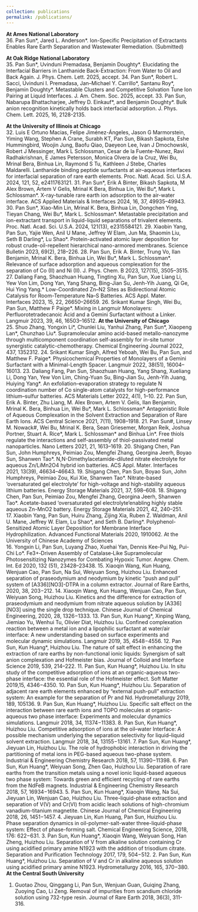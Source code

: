 ```yaml
---
collection: publications
permalink: /publications/
---
```


**At Ames National Laboratory**                                                    
36. Pan Sun*, Jared L. Anderson*. Ion-Specific Precipitation of Extractants Enables Rare Earth Separation and Wastewater Remediation. (Submitted)

**At Oak Ridge National Laboratory**                                               
35. Pan Sun*, Uvinduni Premadasa, Benjamin Doughty*. Elucidating the Interfacial Barriers in Lanthanide Back-Extraction: From Water to Oil and Back Again. J. Phys. Chem. Lett. 2025, accept.
34. Pan Sun*, Robert L. Sacci, Uvinduni I. Premadasa, Jan–Michael Y. Carrillo*, Santanu Roy*, Benjamin Doughty*. Metastable Clusters and Competitive Solvation Tune Ion Pairing at Liquid Interfaces. J. Am. Chem. Soc. 2025, accept.
33. Pan Sun, Nabarupa Bhattacharjee, Jeffrey D. Einkauf*, and Benjamin Doughty*. Bulk anion recognition kinetically holds back interfacial adsorption. J. Phys. Chem. Lett. 2025, 16, 2128-2135.

**At the University of Illinois at Chicago**     
32. Luis E Ortuno Macias, Felipe Jiménez-Ángeles, Jason G Marmorstein, Yiming Wang, Stephen A Crane, Surabh KT, Pan Sun, Bikash Sapkota, Eshe Hummingbird, Woojin Jung, Baofu Qiao, Daeyeon Lee, Ivan J Dmochowski, Robert J Messinger, Mark L Schlossman, Cesar de la Fuente-Nunez, Ravi Radhakrishnan, E James Petersson, Monica Olvera de la Cruz, Wei Bu, Mrinal Bera, Binhua Lin, Raymond S Tu, Kathleen J Stebe, Charles Maldarelli. Lanthanide binding peptide surfactants at air–aqueous interfaces for interfacial separation of rare earth elements. Proc. Natl. Acad. Sci. U.S.A. 2024, 121, 52, e2411763121.
31.	Pan Sun*, Erik A Binter, Bikash Sapkota, M Alex Brown, Artem V Gelis, Mrinal K Bera, Binhua Lin, Wei Bu*, Mark L Schlossman*. X-ray-tunable rare earth ion adsorption to the air-water interface. ACS Applied Materials & Interfaces 2024, 16, 37, 49935–49943.
30.	Pan Sun*, Xiao-Min Lin, Mrinal K. Bera, Binhua Lin, Dongchen Ying, Tieyan Chang, Wei Bu*, Mark L. Schlossman*. Metastable precipitation and ion-extractant transport in liquid-liquid separations of trivalent elements. Proc. Natl. Acad. Sci. U.S.A. 2024, 121(13), e2315584121.
29.	Xiaobin Yang, Pan Sun, Yajie Wen, Anil U Mane, Jeffrey W Elam, Jun Ma, Shaomin Liu, Seth B Darling*, Lu Shao*. Protein-activated atomic layer deposition for robust crude-oil-repellent hierarchical nano-armored membranes. Science Bulletin 2023, 69(2), 218–226.
28.	Pan Sun, Erik A.	Binter, Trung Vo, Ilan Benjamin, Mrinal	K.	Bera, Binhua Lin, Wei Bu*, Mark L. Schlossman*. Relevance of surface adsorption and aqueous complexation for the separation of Co (II) and Ni (II). J. Phys. Chem. B 2023, 127(15), 3505–3515.
27. Daliang Fang, Shaozhuan Huang, Tingting Xu, Pan Sun, Xue Liang Li, Yew Von Lim, Dong Yan, Yang Shang, Bing-Jian Su, Jenh-Yih Juang, Qi Ge, Hui Ying Yang.* Low-Coordinated Zn–N2 Sites as Bidirectional Atomic Catalysis for Room-Temperature Na–S Batteries. ACS Appl. Mater. Interfaces 2023, 15, 22, 26650–26659.
26. Srikant Kumar Singh, Wei Bu, Pan Sun, Matthew F Paige*. Mixing in Langmuir Monolayers: Perfluorotetradecanoic Acid and a Gemini Surfactant without a Linker. Langmuir 2023, 39, 46, 16503–16512.
**At the University of Chicago**                                                                               
25. Shuo Zhang, Yongxin Li*, Chunlei Liu, Yanhui Zhang, Pan Sun*, Xiaopeng Lan*, Chunzhao Liu*. Supramolecular amino acid-based metallo-nanozyme through multicomponent coordination self-assembly for in-site tumor synergistic catalytic-chemotherapy. Chemical Engineering Journal 2022, 437, 1352312.
24. Srikant Kumar Singh, Alfred Yeboah, Wei Bu, Pan Sun, and Matthew F. Paige*. Physicochemical Properties of Monolayers of a Gemini Surfactant with a Minimal-Length Spacer. Langmuir 2022, 38(51), 16004–16013.
23. Daliang Fang, Pan Sun, Shaozhuan Huang, Yang Shang, Xueliang Li, Dong Yan, Yew Von Lim, Ching-Yuan Su, Bing-Jian Su, Jenh-Yih Juang, Huiying Yang*. An exfoliation–evaporation strategy to regulate N coordination number of Co single-atom catalysts for high-performance lithium–sulfur batteries. ACS Materials Letter 2022, 4(1), 1–10.
22. Pan	Sun,	Erik A.	Binter,	Zhu	Liang,	M.	Alex	Brown,	Artem	V. Gelis, Ilan Benjamin,	Mrinal	K.	Bera,	Binhua	Lin,	Wei	 Bu*, Mark	L. Schlossman* Antagonistic Role of Aqueous Complexation in the Solvent Extraction and Separation of Rare Earth Ions. ACS Central Science 2021, 7(11), 1908–1918.
21. Pan Sun#, Linsey M. Nowack#, Wei Bu, Mrinal K. Bera, Sean Griesemer, Morgan Reik, Joshua Portner, Stuart A. Rice*, Mark L. Schlossman* and Binhua Lin*. Free thiols regulate the interactions and self-assembly of thiol-passivated metal nanoparticles. Nano Letters 2021, 21, 1613–1619.
20. Shigang Chen, Pan Sun, John Humphreys, Peimiao Zou, Mengfei Zhang, Georgina Jeerh, Boyao Sun, Shanwen Tao*. N,N-Dimethylacetamide-diluted nitrate electrolyte for aqueous Zn/LiMn2O4 hybrid ion batteries. ACS Appl. Mater. Interfaces 2021, 13(39), 46634–46643. 
19. Shigang Chen, Pan Sun, Boyao Sun, John Humphreys, Peimiao Zou, Kui Xie, Shanwen Tao*. Nitrate-based ‘oversaturated gel electrolyte’ for high-voltage and high-stability aqueous lithium batteries. Energy Storage Materials 2021, 37, 598–608. 
18. Shigang Chen, Pan Sun, Peimiao Zou, Mengfei Zhang, Georgina Jeerh, Shanwen Tao*. Acetate-based ‘oversaturated gel electrolyte’enabling highly stable aqueous Zn-MnO2 battery. Energy Storage Materials 2021, 42, 240–251.	
17. Xiaobin Yang, Pan Sun, Huiru Zhang, Zijing Xia, Ruben Z. Waldman, Anil U. Mane, Jeffrey W. Elam, Lu Shao*, and Seth B. Darling*. Polyphenol-Sensitized Atomic Layer Deposition for Membrane Interface Hydrophilization. Advanced Functional Materials 2020, 1910062.
At the University of Chinese Academy of Sciences                                       
16. Yongxin Li, Pan Sun, Luyang Zhao, Xuehai Yan, Dennis Kee-Pui Ng, Pui-Chi Lo*. Fe3+‐Driven Assembly of Catalase‐Like Supramolecular Photosensitizing Nanozymes for Combating Hypoxic Tumor. Angew. Chem. Int. Ed 2020, 132 (51), 23428–23438.
15. Xiaoqin Wang, Kun Huang, Wenjuan Cao, Pan Sun, Na Sui, Weiyuan Song, Huizhou Liu.
Enhanced separation of praseodymium and neodymium by kinetic “push and pull” system of [A336][NO3]-DTPA in a column extractor. Journal of Rare Earths, 2020, 38, 203−212.
14. Xiaoqin Wang, Kun Huang, Wenjuan Cao, Pan Sun, Weiyuan Song, Huizhou Liu. Kinetics and the difference for extraction of praseodymium and neodymium from nitrate aqueous solution by [A336][NO3] using the single drop technique. Chinese Journal of Chemical Engineering, 2020, 28, 1326−1333.
13. Pan Sun, Kun Huang*, Xinping Wang, Jiemiao Yu, Wenhui Tu, Olivier Diat, Huizhou Liu. Confined complexation reaction between a metal ion and a lipophilic surfactant at water/air interface: A new understanding based on surface experiments and molecular dynamic simulations. Langmuir 2019, 35, 4548−4556.
12. Pan Sun, Kun Huang*, Huizhou Liu. The nature of salt effect in enhancing the extraction of rare earths by non-functional ionic liquids: Synergism of salt anion complexation and Hofmeister bias. Journal of Colloid and Interface Science 2019, 539, 214–222.
11. Pan Sun, Kun Huang*, Huizhou Liu. In situ study of the competitive adsorption of ions at an organic-aqueous two-phase interface: the essential role of the Hofmeister effect. Soft Matter 2019,15, 4346−4350.
10. Pan Sun, Kun Huang*, Huizhou Liu. Separation of adjacent rare earth elements enhanced by “external push-pull” extraction system: An example for the separation of Pr and Nd. Hydrometallurgy 2019, 189, 105136.
9. Pan Sun, Kun Huang*, Huizhou Liu. Specific salt effect on the interaction between rare earth ions and TOPO molecules at organic-aqueous two phase interface: Experiments and molecular dynamics simulations. Langmuir 2018, 34, 11374−11383.
8. Pan Sun, Kun Huang*, Huizhou Liu. Competitive adsorption of ions at the oil–water Interface: A possible mechanism underlying the separation selectivity for liquid–liquid solvent extraction. Langmuir 2018, 34, 13155−13161.
7. Pan Sun, Kun Huang*, Jieyuan Lin, Huizhou Liu. The role of hydrophobic interaction in driving the partitioning of metal ions in PEG-based aqueous two-phase system. Industrial & Engineering Chemistry Research 2018, 57, 11390−11398. 
6. Pan Sun, Kun Huang*, Weiyuan Song, Zhen Gao, Huizhou Liu. Separation of rare earths from the transition metals using a novel ionic liquid-based aqueous two phase system: Towards green and efficient recycling of rare earths from the NdFeB magnets. Industrial & Engineering Chemistry Research 2018, 57, 16934−16943. 
5. Pan Sun, Kun Huang*, Xiaoqin Wang, Na Sui, Jieyuan Lin, Wenjuan Cao, Huizhou Liu. Three-liquid-phase extraction and separation of V(V) and Cr(VI) from acidic leach solutions of high-chromium vanadium-titanium magnetite. Chinese Journal of Chemical Engineering 2018, 26, 1451−1457. 
4. Jieyuan Lin, Kun Huang, Pan Sun, Huizhou Liu. Phase separation dynamics in oil-polymer-salt-water three-liquid-phase system: Effect of phase-forming salt. Chemical Engineering Science, 2018, 176: 622−631.
3. Pan Sun, Kun Huang*, Xiaoqin Wang, Weiyuan Song, Han Zheng, Huizhou Liu. Separation of V from alkaline solution containing Cr using acidified primary amine N1923 with the addition of trisodium citrate. Separation and Purification Technology 2017, 179, 504−512.
2. Pan Sun, Kun Huang*, Huizhou Liu. Separation of V and Cr in alkaline aqueous solution using acidified primary amine N1923. Hydrometallurgy 2016, 165, 370−380.
**At the Central South University**                                      
1. Guotao Zhou, Qinggang Li, Pan Sun, Wenjuan Guan, Guiqing Zhang, Zuoying Cao, Li Zeng. Removal of impurities from scandium chloride solution using 732-type resin. Journal of Rare Earth 2018, 36(3), 311-316.
